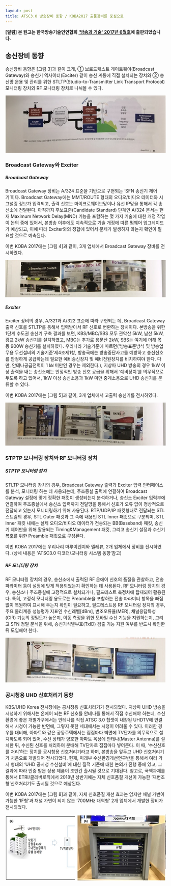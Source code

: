 ```yaml
---
layout: post
title: ATSC3.0 방송장비 동향 / KOBA2017 출품장비를 중심으로 
---
```


**[알림] 본 원고는 한국방송기술인연합회 ['방송과 기술' 2017년 6월호](http://tech.kobeta.com/%eb%b0%a9%ec%86%a1%ea%b3%bc%ea%b8%b0%ec%88%a0-2017%eb%85%84-5%ec%9b%94%ed%98%b8vol-257-%ec%95%88%eb%82%b4-2/)에 출판되었습니다.**

## 송신장비 동향

송신장비 동향은 [그림 3]과 같이 크게, ① 브로드캐스트 게이트웨이(Broadcast Gateway)와 송신기 엑사이터(Exciter) 같이 송신 계통에 직접 설치되는 장치와 ② 송신망 운용 및 관리를 위한 STLTP(Studio-to-Transmitter Link Transport Protocol) 모니터링 장치와 RF 모니터링 장치로 나눠볼 수 있다.

![그림 3](/images/KOBA2017_Equipment3.jpg)

### Broadcast Gateway와 Exciter

##### Broadcast Gateway

Broadcast Gateway 장비는 A/324 표준을 기반으로 구현되는 ‘SFN 송신기 제어기’이다. Broadcast Gateway에는 MMT/ROUTE 형태의 오디오/비디오 데이터와 시그널링 정보가 입력되고, 출력 신호는 마이크로웨이브망이나 유선 IP망을 통해서 각 송신소에 전달된다. 아직까지 후보표준(Candidate Standard) 단계인 A/324 문서는 현재 Maximum Network Delay(MND) 기능을 포함하는 몇 가지 기술에 대한 개정 작업이 논의 중에 있어서, 본방송 이후에도 지속적으로 기술 개정에 따른 펌웨어 업그레이드가 예상되고, 이에 따라 Exciter와의 정합에 있어서 문제가 발생하지 않는지 확인이 필요할 것으로 예측된다.

이번 KOBA 2017에는 [그림 4]과 같이, 3개 업체에서 Broadcast Gateway 장비를 전시하였다. 

![그림 4](/images/KOBA2017_Equipment4.jpg)

##### Exciter

Exciter 장비의 경우, A/321과 A/322 표준에 따라 구현되는 데, Broadcast Gateway 출력 신호를 STLTP를 통해서 입력받아서 RF 신호로 변환하는 장치이다. 본방송을 위한 1단계 수도권 송신기 구축 결과를 보면, KBS/MBC/SBS 모두 관악산 5kW, 남산 5kW, 광교 2kW 송신기를 설치하였고, MBC는 추가로 용문산 2kW, SBS는 여기에 더해 목동 900W 송신기를 설치하였다. 우리나라 기술기준에 따르면(‘방송표준방식 및 방송업무용 무선설비의 기술기준’제4조제1항, 방송국에는 방송중단사고를 예방하고 송신신호를 안정하게 공급하는데 필요한 예비송신장치 및 예비전원장치를 비치하여야 한다. 다만, 안테나공급전력이 1 ㎾ 미만인 경우는 제외한다.), 지상파 UHD 방송의 경우 1kW 이상 출력을 내는 송신소에는 안정적인 방송 신호 공급을 위해서 ‘예비장치’를 의무적으로 두도록 하고 있어서, 1kW 이상 송신소용과 1kW 미만 중계소용으로 UHD 송신기를 분류할 수 있다.

이번 KOBA 2017에는 [그림 5]과 같이, 3개 업체에서 고출력 송신기를 전시하였다. 

![그림 5](/images/KOBA2017_Equipment5.jpg)

### STPTP 모니터링 장치와 RF 모니터링 장치

##### STPTP 모니터링 장치

STLTP 모니터링 장치의 경우, Broadcast Gateway 출력과 Exciter 입력 인터페이스를 분석, 모니터링 하는 데 사용되는데, 주조종실 출력에 연결하여 Broadcast Gateway 설정에 맞게 정확한 패킷이 생성되는지 분석하거나, 송신소 Exciter 입력부에 연결하여 주조종실에서 송신소 입력까지 전달망을 통해서 신호가 오류 없이 정상적으로 전달되고 있는지 모니터링하기 위해 사용된다. RTP/UDP/IP 패킷형태로 전달되는 STL 스트림의 경우, STL Outer 패킷과 그 속에 내용인 STL Inner 패킷으로 구분되며, STL Inner 패킷 내에는 실제 오디오/비디오 데이터가 전송되는 BB(Baseband) 패킷, 송신기 제어만을 위해 활용되는 Timing&Management 패킷, 그리고 송신기 설정과 수신기 복호를 위한 Preamble 패킷으로 구성된다.

이번 KOBA 2017에는 우리나리 마루이엔지와 텔레뷰, 2개 업체에서 장비를 전시하였다. (상세 내용은 ‘ATSC3.0 디코더/모니터링 시스템 동향’참고)

##### RF 모니터링 장치

RF 모니터링 장치의 경우, 송신소에서 출력된 RF 온에어 신호의 품질을 관찰하고, 전송 파라미터 등이 설정에 맞게 적용되었는지 확인하는 데 사용된다. RF 모니터링 장치의 경우, 송신소나 주조종실에 고정적으로 설치되거나, 필드테스트 측정차에 탑재되어 활용된다. 특히, 고정식 모니터링 용도로는 Preamble을 포함하는 전송 파라미터 항목을 빠짐없이 복원하여 표시해 주는지 확인이 필요하고, 필드테스트용 RF 모니터링 장치의 경우, 주요 물리계층 성능평가 지표인 수신레벨[dBm], 변조오류율(MER), 채널응답특성(CIR) 기능의 정밀도가 높은지, 이동 측정을 위한 모바일 수신 기능을 지원하는지, 그리고 SFN 정밀 분석을 위해, 송신기식별부호(TxID) 검출 기능 지원 여부를 반드시 확인한 뒤 도입해야 한다. 

![그림 6](/images/KOBA2017_Equipment6.jpg)


### 공시청용 UHD 신호처리기 동향

KBS/UHD Korea 전시장에는 공시청용 신호처리기가 전시되었다. 지상파 UHD 방송을 시청하기 위해서는 온에어 되는 RF 신호를 안테나를 통해서 직접 수신해야 하는데, 수신 환경에 좋은 개별가구에서는 안테나를 직접 ATSC 3.0 칩셋이 내장된 UHDTV에 연결해서 시청이 가능한 반면에, 그렇지 못한 세대에서는 시청이 어려울 수 있다. 이러한 경우를 대비해, 아파트와 같은 공동주택에서는 집집마다 벽면에 TV단자를 의무적으로 설치하도록 되어 있어, 수신 상태가 양호한 아파트 옥상에 안테나(Master Antenna)를 설치한 뒤, 수신된 신호를 처리하여 분배해 TV단자로 집집마다 넣어준다. 이 때, ‘수신신호를 처리’하는 장치를 공시청용 신호처리기라고 하며, 본방송을 앞두고 UHD 신호처리기가 처음으로 개발되어 전시되었다. 현재, 미래부 수신환경개선연구반을 통해서 여러 가지 형태의 ‘UHD 공시청 수신설비’에 대한 질적 기준에 대한 논의가 진행 중에 있고, 그 결과에 따라 인증 받은 상용 제품이 조만간 출시될 것으로 기대된다. 참고로, 국책과제를 통해서 ETRI/클레버로직에서 2018년 상반기에는 자체 신호품질 개선이 가능한 ‘재변조형’신호처리기도 출시될 것으로 예상된다.

이번 KOBA 2017에는 [그림 8]과 같이, 자체 신호품질 개선 효과는 없지만 채널 가변이 가능한 ‘IF형’과 채널 가변이 되지 않는 ‘700MHz 대역형’ 2개 업체에서 개발한 장비가 전시되었다. 


![그림 8](/images/KOBA2017_Equipment8.jpg)
